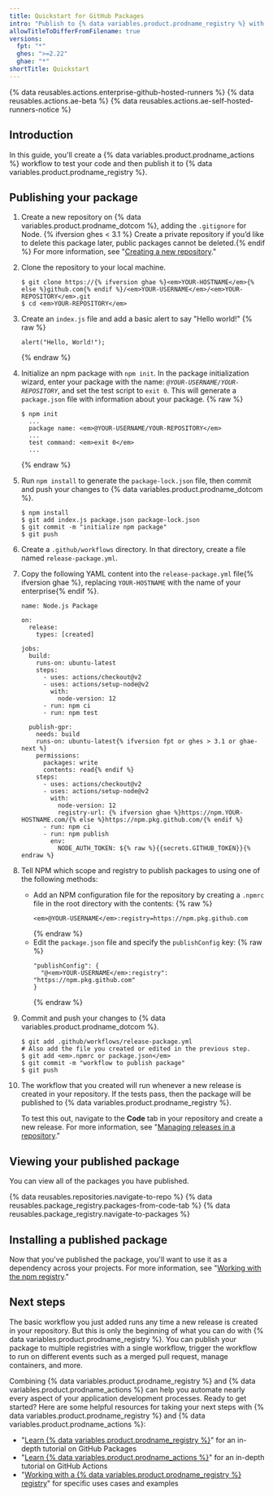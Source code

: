 ```yaml
---
title: Quickstart for GitHub Packages
intro: "Publish to {% data variables.product.prodname_registry %} with {% data variables.product.prodname_actions %}."
allowTitleToDifferFromFilename: true
versions:
  fpt: "*"
  ghes: ">=2.22"
  ghae: "*"
shortTitle: Quickstart
---
```


{% data reusables.actions.enterprise-github-hosted-runners %}
{% data reusables.actions.ae-beta %}
{% data reusables.actions.ae-self-hosted-runners-notice %}

## Introduction

In this guide, you'll create a {% data variables.product.prodname_actions %} workflow to test your code and then publish it to {% data variables.product.prodname_registry %}.

## Publishing your package

1. Create a new repository on {% data variables.product.prodname_dotcom %}, adding the `.gitignore` for Node. {% ifversion ghes < 3.1 %} Create a private repository if you’d like to delete this package later, public packages cannot be deleted.{% endif %} For more information, see "[Creating a new repository](/github/creating-cloning-and-archiving-repositories/creating-a-new-repository)."
2. Clone the repository to your local machine.
   ```shell
   $ git clone https://{% ifversion ghae %}<em>YOUR-HOSTNAME</em>{% else %}github.com{% endif %}/<em>YOUR-USERNAME</em>/<em>YOUR-REPOSITORY</em>.git
   $ cd <em>YOUR-REPOSITORY</em>
   ```
3. Create an `index.js` file and add a basic alert to say "Hello world!"
   {% raw %}
   ```javascript{:copy}
   alert("Hello, World!");
   ```
   {% endraw %}
4. Initialize an npm package with `npm init`. In the package initialization wizard, enter your package with the name: _`@YOUR-USERNAME/YOUR-REPOSITORY`_, and set the test script to `exit 0`. This will generate a `package.json` file with information about your package.
   {% raw %}
   ```shell
   $ npm init
     ...
     package name: <em>@YOUR-USERNAME/YOUR-REPOSITORY</em>
     ...
     test command: <em>exit 0</em>
     ...
   ```
   {% endraw %}
5. Run `npm install` to generate the `package-lock.json` file, then commit and push your changes to {% data variables.product.prodname_dotcom %}.
   ```shell
   $ npm install
   $ git add index.js package.json package-lock.json
   $ git commit -m "initialize npm package"
   $ git push
   ```
6. Create a `.github/workflows` directory. In that directory, create a file named `release-package.yml`.
7. Copy the following YAML content into the `release-package.yml` file{% ifversion ghae %}, replacing `YOUR-HOSTNAME` with the name of your enterprise{% endif %}.

   ```yaml{:copy}
   name: Node.js Package

   on:
     release:
       types: [created]

   jobs:
     build:
       runs-on: ubuntu-latest
       steps:
         - uses: actions/checkout@v2
         - uses: actions/setup-node@v2
           with:
             node-version: 12
         - run: npm ci
         - run: npm test

     publish-gpr:
       needs: build
       runs-on: ubuntu-latest{% ifversion fpt or ghes > 3.1 or ghae-next %}
       permissions:
         packages: write
         contents: read{% endif %}
       steps:
         - uses: actions/checkout@v2
         - uses: actions/setup-node@v2
           with:
             node-version: 12
             registry-url: {% ifversion ghae %}https://npm.YOUR-HOSTNAME.com/{% else %}https://npm.pkg.github.com/{% endif %}
         - run: npm ci
         - run: npm publish
           env:
             NODE_AUTH_TOKEN: ${% raw %}{{secrets.GITHUB_TOKEN}}{% endraw %}
   ```

8. Tell NPM which scope and registry to publish packages to using one of the following methods:
   - Add an NPM configuration file for the repository by creating a `.npmrc` file in the root directory with the contents:
     {% raw %}
     ```shell
     <em>@YOUR-USERNAME</em>:registry=https://npm.pkg.github.com
     ```
     {% endraw %}
   - Edit the `package.json` file and specify the `publishConfig` key:
     {% raw %}
     ```shell
     "publishConfig": {
       "@<em>YOUR-USERNAME</em>:registry": "https://npm.pkg.github.com"
     }
     ```
     {% endraw %}
9. Commit and push your changes to {% data variables.product.prodname_dotcom %}.
   ```shell
   $ git add .github/workflows/release-package.yml
   # Also add the file you created or edited in the previous step.
   $ git add <em>.npmrc or package.json</em>
   $ git commit -m "workflow to publish package"
   $ git push
   ```
10. The workflow that you created will run whenever a new release is created in your repository. If the tests pass, then the package will be published to {% data variables.product.prodname_registry %}.


    To test this out, navigate to the **Code** tab in your repository and create a new release. For more information, see "[Managing releases in a repository](/github/administering-a-repository/managing-releases-in-a-repository#creating-a-release)."

## Viewing your published package

You can view all of the packages you have published.

{% data reusables.repositories.navigate-to-repo %}
{% data reusables.package_registry.packages-from-code-tab %}
{% data reusables.package_registry.navigate-to-packages %}

## Installing a published package

Now that you've published the package, you'll want to use it as a dependency across your projects. For more information, see "[Working with the npm registry](/packages/working-with-a-github-packages-registry/working-with-the-npm-registry#installing-a-package)."

## Next steps

The basic workflow you just added runs any time a new release is created in your repository. But this is only the beginning of what you can do with {% data variables.product.prodname_registry %}. You can publish your package to multiple registries with a single workflow, trigger the workflow to run on different events such as a merged pull request, manage containers, and more.

Combining {% data variables.product.prodname_registry %} and {% data variables.product.prodname_actions %} can help you automate nearly every aspect of your application development processes. Ready to get started? Here are some helpful resources for taking your next steps with {% data variables.product.prodname_registry %} and {% data variables.product.prodname_actions %}:

- "[Learn {% data variables.product.prodname_registry %}](/packages/learn-github-packages)" for an in-depth tutorial on GitHub Packages
- "[Learn {% data variables.product.prodname_actions %}](/actions/learn-github-actions)" for an in-depth tutorial on GitHub Actions
- "[Working with a {% data variables.product.prodname_registry %} registry](/packages/working-with-a-github-packages-registry)" for specific uses cases and examples
